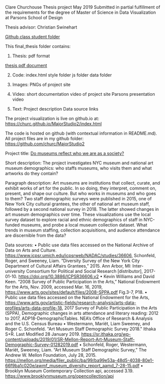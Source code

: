 Clare Churchouse 
Thesis project May 2019
Submitted in partial fulfillment of the requirements for the degree of 
Master of Science in Data Visualization at Parsons School of Design

Thesis advisor: Christian Swinehart


[Github class student folder](https://github.com/samizdatco/ms2-2019/tree/master/students/clare/final_thesis)

This final_thesis folder contains:


1) Thesis: pdf format 


[thesis pdf document](https://github.com/samizdatco/ms2-2019/tree/master/students/clare/final_thesis/Thesis)


2) Code: 	index.html
			style folder
			js folder
			data folder


3) Images: PNGs of project site


4) Video: 	short documentation video of project site
			Parsons presentation video


5) Text:	Project description
			Data source links
	

The project visualization is live on github.io at: https://churc.github.io/MajorStudio2/index.html

The code is hosted on github (with contextual information in README.md). All project files are in my github folder: https://github.com/churc/MajorStudio2


Project title: [Do museums reflect who we are as a society?](https://churc.github.io/MajorStudio2/index.html)


Short description: The project investigates NYC museum and national art museum demographics: who staffs museums, who visits them and what artworks do they contain?


Paragraph description: Art museums are institutions that collect, curate, and exhibit works of art for the public. In so doing, they interpret, comment on, present, and shape our culture. But who works in museums and who goes to them? Two staff demographic surveys were published in 2015, one of New York City cultural grantees, the other of national art museum staff, followed by a second national survey in 2018. The latter showed changes in art museum demographics over time. These visualizations use the local survey dataset to explore racial and ethnic demographics of staff in NYC-funded museums, and probe a local museum collection dataset. What trends in museum staffing, collection acquisitions, and audience attendance are discernible from the data?


Data sources:
• Public use data files accessed on the National Archive of Data on Arts and Culture. https://www.icpsr.umich.edu/icpsrweb/NADAC/studies/36606, Schonfeld, Roger, and Sweeney, Liam. “Diversity Survey of the New York City Department of Cultural Affairs Grantees,” 2015. Ann Arbor, MI: Inter-university Consortium for Political and Social Research [distributor], 2017-01-10. https://doi.org/10.3886/ICPSR36606.v2
• Kevin Williams and David Keen. “2008 Survey of Public Participation in the Arts,” National Endowment for the Arts, Nov. 2009, accessed Mar. 16, 2019, https://www.arts.gov/sites/default/files/2008-SPPA.pdf Fig.3-7, P18.
• Public use data files accessed on the National Endowment for the Arts, https://www.arts.gov/artistic-fields/research-analysis/arts-data-profiles/arts-data-profile-18, 2017 Survey of Public Participation in the Arts (SPPA), Demographic changes in arts attendance and literary reading: 2012 to 2017, ADP18-DemographicTables. NEA’s Office of Research & Analysis and the U.S. Census Bureau
• Westermann, Mariët, Liam Sweeney, and Roger C. Schonfeld. "Art Museum Staff Demographic Survey 2018." Ithaka S+R. Last Modified 28 January 2019. https://sr.ithaka.org/wp-content/uploads/2019/01/SR-Mellon-Report-Art-Museum-Staff-Demographic-Survey-01282019.pdf
• Schonfeld, Roger, Westermann, Mariët, Sweeney, Liam. “Art Museum Staff Demographic Survey,” The Andrew W. Mellon Foundation, July 28, 2015. https://mellon.org/media/filer_public/ba/99/ba99e53a-48d5-4038-80e1-66f9ba1c020e/awmf_museum_diversity_report_aamd_7-28-15.pdf
• Brooklyn Museum Contemporary Collection api, accessed 3.19. https://www.brooklynmuseum.org/opencollection/api





